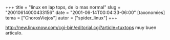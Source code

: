 +++
title = "linux en lap tops, de lo mas normal"
slug = "20010614000433156"
date = "2001-06-14T00:04:33-06:00"
[taxonomies]
tema = ["ChorosViejos"]
autor = ["spider_linux"]
+++

<http://new.linuxnow.com/cgi-bin/editorial.cgi?article=tuxtops> muy buen
articulo.
